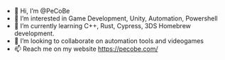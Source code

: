 - 👋 Hi, I’m @PeCoBe
- 👀 I’m interested in Game Development, Unity, Automation, Powershell
- 🌱 I’m currently learning C++, Rust, Cypress, 3DS Homebrew development.
- 💞️ I’m looking to collaborate on automation tools and videogames
- 📫 Reach me on my website https://pecobe.com/ 


